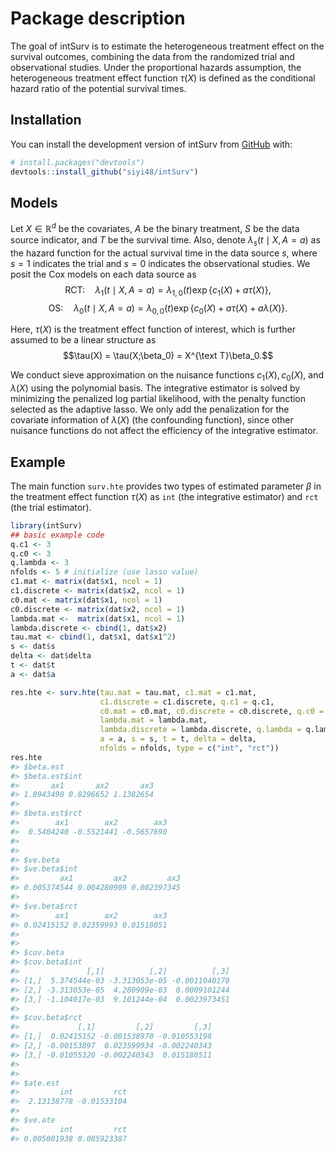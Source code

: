 
<!-- README.md is generated from README.Rmd. Please edit that file -->

# Package description

<!-- badges: start -->
<!-- badges: end -->

The goal of intSurv is to estimate the heterogeneous treatment effect on
the survival outcomes, combining the data from the randomized trial and
observational studies. Under the proportional hazards assumption, the
heterogeneous treatment effect function $\tau(X)$ is defined as the
conditional hazard ratio of the potential survival times.

## Installation

You can install the development version of intSurv from
[GitHub](https://github.com/) with:

``` r
# install.packages("devtools")
devtools::install_github("siyi48/intSurv")
```

## Models

Let $X\in \mathbb{R}^d$ be the covariates, $A$ be the binary treatment,
$S$ be the data source indicator, and $T$ be the survival time. Also,
denote $\lambda_s(t\mid X, A=a)$ as the hazard function for the actual
survival time in the data source $s$, where $s=1$ indicates the trial
and $s=0$ indicates the observational studies. We posit the Cox models
on each data source as
$$\text{RCT:} \quad \lambda_1(t\mid X, A=a) =\lambda_{1,0}(t)\exp\{c_1(X) + a\tau(X)\},$$
$$\text{OS:} \quad \lambda_0(t\mid X, A=a) =\lambda_{0,0}(t)\exp\{c_0(X) + a\tau(X) + a\lambda(X)\}.$$

Here, $\tau(X)$ is the treatment effect function of interest, which is
further assumed to be a linear structure as
$$\tau(X) = \tau(X;\beta_0) = X^{\text T}\beta_0.$$

We conduct sieve approximation on the nuisance functions
$c_1(X), c_0(X)$, and $\lambda(X)$ using the polynomial basis. The
integrative estimator is solved by minimizing the penalized log partial
likelihood, with the penalty function selected as the adaptive lasso. We
only add the penalization for the covariate information of $\lambda(X)$
(the confounding function), since other nuisance functions do not affect
the efficiency of the integrative estimator.

## Example

The main function `surv.hte` provides two types of estimated parameter
$\beta$ in the treatment effect function $\tau(X)$ as `int` (the
integrative estimator) and `rct` (the trial estimator).

``` r
library(intSurv)
## basic example code
q.c1 <- 3
q.c0 <- 3
q.lambda <- 3
nfolds <- 5 # initialize (use lasso value)
c1.mat <- matrix(dat$x1, ncol = 1)
c1.discrete <- matrix(dat$x2, ncol = 1)
c0.mat <- matrix(dat$x1, ncol = 1)
c0.discrete <- matrix(dat$x2, ncol = 1)
lambda.mat <-  matrix(dat$x1, ncol = 1)
lambda.discrete <- cbind(1, dat$x2)
tau.mat <- cbind(1, dat$x1, dat$x1^2)
s <- dat$s
delta <- dat$delta
t <- dat$t
a <- dat$a

res.hte <- surv.hte(tau.mat = tau.mat, c1.mat = c1.mat,
                    c1.discrete = c1.discrete, q.c1 = q.c1,
                    c0.mat = c0.mat, c0.discrete = c0.discrete, q.c0 = q.c0,
                    lambda.mat = lambda.mat,
                    lambda.discrete = lambda.discrete, q.lambda = q.lambda,
                    a = a, s = s, t = t, delta = delta,
                    nfolds = nfolds, type = c("int", "rct"))
res.hte
#> $beta.est
#> $beta.est$int
#>       ax1       ax2       ax3 
#> 1.8943490 0.8296652 1.1382654 
#> 
#> $beta.est$rct
#>        ax1        ax2        ax3 
#>  0.5404240 -0.5521441 -0.5657690 
#> 
#> 
#> $ve.beta
#> $ve.beta$int
#>         ax1         ax2         ax3 
#> 0.005374544 0.004280909 0.002397345 
#> 
#> $ve.beta$rct
#>        ax1        ax2        ax3 
#> 0.02415152 0.02359993 0.01518051 
#> 
#> 
#> $cov.beta
#> $cov.beta$int
#>               [,1]          [,2]          [,3]
#> [1,]  5.374544e-03 -3.313053e-05 -0.0011040170
#> [2,] -3.313053e-05  4.280909e-03  0.0009101244
#> [3,] -1.104017e-03  9.101244e-04  0.0023973451
#> 
#> $cov.beta$rct
#>             [,1]         [,2]         [,3]
#> [1,]  0.02415152 -0.001538970 -0.010553198
#> [2,] -0.00153897  0.023599934 -0.002240343
#> [3,] -0.01055320 -0.002240343  0.015180511
#> 
#> 
#> $ate.est
#>         int         rct 
#>  2.13138778 -0.01533104 
#> 
#> $ve.ate
#>         int         rct 
#> 0.005001938 0.005923387
```
